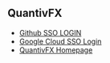 QuantivFX
----

* [Github SSO LOGIN](https://github.com/enterprises/quantivfx/sso)
* [Google Cloud SSO Login](https://console.cloud.google.com/)
* [QuantivFX Homepage](https://quantivfx.io)